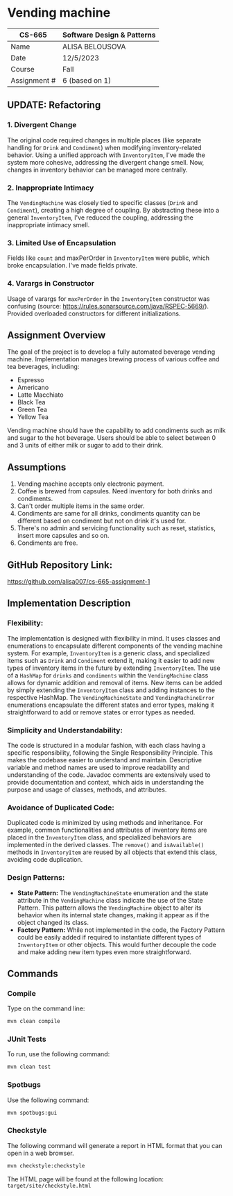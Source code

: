 # Vending machine

| CS-665       | Software Design & Patterns |
| ------------ | -------------------------- |
| Name         | ALISA BELOUSOVA            |
| Date         | 12/5/2023                  |
| Course       | Fall                       |
| Assignment # | 6 (based on 1)             |

## UPDATE: Refactoring

### **1. Divergent Change**

The original code required changes in multiple places (like separate handling for `Drink` and `Condiment`) when modifying inventory-related behavior. Using a unified approach with `InventoryItem`, I've made the system more cohesive, addressing the divergent change smell. Now, changes in inventory behavior can be managed more centrally.

### **2. Inappropriate Intimacy**

The `VendingMachine` was closely tied to specific classes (`Drink` and `Condiment`), creating a high degree of coupling. By abstracting these into a general `InventoryItem`, I've reduced the coupling, addressing the inappropriate intimacy smell.

### 3. Limited Use of Encapsulation

Fields like `count` and maxPerOrder in `InventoryItem` were public, which broke encapsulation. I've made fields private.

### 4. Varargs in Constructor

Usage of varargs for `maxPerOrder` in the `InventoryItem` constructor was confusing (source: https://rules.sonarsource.com/java/RSPEC-5669/). Provided overloaded constructors for different initializations.

## Assignment Overview

The goal of the project is to develop a fully automated beverage vending machine. Implementation manages brewing process of various coffee and tea beverages, including:

* Espresso
* Americano
* Latte Macchiato
* Black Tea
* Green Tea
* Yellow Tea

Vending machine should have the capability to add condiments such as milk and sugar to the hot beverage. Users should be able to select between 0 and 3 units of either milk or sugar to add to their drink.

## Assumptions

1. Vending machine accepts only electronic payment.
2. Coffee is brewed from capsules. Need inventory for both drinks and condiments.
3. Can't order multiple items in the same order.
4. Condiments are same for all drinks, condiments quantity can be different based on condiment but not on drink it's used for.
5. There's no admin and servicing functionality such as reset, statistics, insert more capsules and so on.
6. Condiments are free.

## GitHub Repository Link:

https://github.com/alisa007/cs-665-assignment-1

## Implementation Description

### **Flexibility:**

The implementation is designed with flexibility in mind. It uses classes and enumerations to encapsulate different components of the vending machine system. For example, `InventoryItem` is a generic class, and specialized items such as `Drink` and `Condiment` extend it, making it easier to add new types of inventory items in the future by extending `InventoryItem`. The use of a `HashMap` for `drinks` and `condiments` within the `VendingMachine` class allows for dynamic addition and removal of items. New items can be added by simply extending the `InventoryItem` class and adding instances to the respective HashMap. The `VendingMachineState` and `VendingMachineError` enumerations encapsulate the different states and error types, making it straightforward to add or remove states or error types as needed.

### **Simplicity and Understandability:**

The code is structured in a modular fashion, with each class having a specific responsibility, following the Single Responsibility Principle. This makes the codebase easier to understand and maintain. Descriptive variable and method names are used to improve readability and understanding of the code. Javadoc comments are extensively used to provide documentation and context, which aids in understanding the purpose and usage of classes, methods, and attributes.

### **Avoidance of Duplicated Code:**

Duplicated code is minimized by using methods and inheritance. For example, common functionalities and attributes of inventory items are placed in the `InventoryItem` class, and specialized behaviors are implemented in the derived classes. The `remove()` and `isAvailable()` methods in `InventoryItem` are reused by all objects that extend this class, avoiding code duplication.

### **Design Patterns:**

- **State Pattern:** The `VendingMachineState` enumeration and the state attribute in the `VendingMachine` class indicate the use of the State Pattern. This pattern allows the `VendingMachine` object to alter its behavior when its internal state changes, making it appear as if the object changed its class.
- **Factory Pattern:** While not implemented in the code, the Factory Pattern could be easily added if required to instantiate different types of `InventoryItem` or other objects. This would further decouple the code and make adding new item types even more straightforward.

## Commands

### Compile

Type on the command line:

```bash
mvn clean compile
```

### JUnit Tests

To run, use the following command:

```bash
mvn clean test
```

### Spotbugs

Use the following command:

```bash
mvn spotbugs:gui 
```

### Checkstyle

The following command will generate a report in HTML format that you can open in a web browser.

```bash
mvn checkstyle:checkstyle
```

The HTML page will be found at the following location:
`target/site/checkstyle.html`
